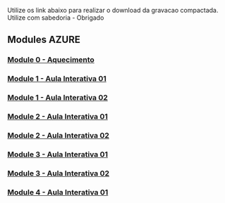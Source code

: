 Utilize os  link abaixo para realizar o download da gravacao compactada. Utilize com sabedoria - Obrigado

## Modules AZURE

### [Module 0 - Aquecimento](https://drive.google.com/file/d/1zs5jlrk1F6QqztGZWSRBcJOsWao4EzsO/view?usp=drive_link)

### [Module 1 - Aula Interativa 01](https://drive.google.com/file/d/1QdGnEhB4wkFMmas_IM2_l7kMIGOWO8M9/view?usp=drive_link)

### [Module 1 - Aula Interativa 02](https://drive.google.com/file/d/13DXAk37WOMoY5PcprGshEOHwPhdiqRxy/view?usp=drive_link)

### [Module 2 - Aula Interativa 01](https://drive.google.com/file/d/1MORIMuOHgJvCe1yRmJIJrqG8aHgSQvHK/view?usp=drive_link)

### [Module 2 - Aula Interativa 02](https://drive.google.com/file/d/1glGml14leEZeN0zEYHkVnNod2moK6sua/view?usp=drive_link)

### [Module 3 - Aula Interativa 01](https://drive.google.com/file/d/1d6BIVlw_IhVkP5jpRwQ2aTdqQ34aDtri/view?usp=drive_link)

### [Module 3 - Aula Interativa 02](https://drive.google.com/file/d/1_yPe3PbTauEMobzLzpdvD1OlD8yipZKs/view?usp=drive_link)

### [Module 4 - Aula Interativa 01](https://drive.google.com/file/d/1_yPe3PbTauEMobzLzpdvD1OlD8yipZKs/view?usp=drive_link)

